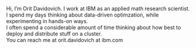 Hi, I’m Orit Davidovich. I work at IBM as an applied math research scientist.<br>
I spend my days thinking about data-driven optimzation, while experimenting in hands-on ways.<br>
I often spend a considerable amount of time thinking about how best to deploy and distribute stuff on a cluster.<br>
You can reach me at orit.davidovich at ibm.com

<!---
ordavidov/ordavidov is a ✨ special ✨ repository because its `README.md` (this file) appears on your GitHub profile.
You can click the Preview link to take a look at your changes.
--->
